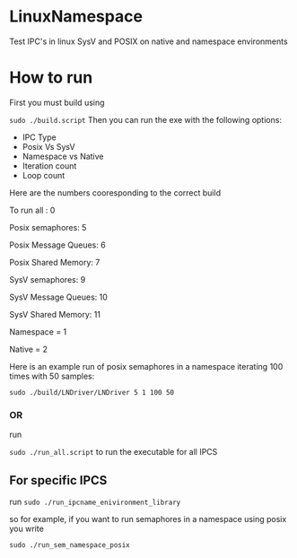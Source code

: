 # LinuxNamespace
Test IPC's in linux SysV and POSIX on native and namespace environments

# How to run

First you must build using

```sudo ./build.script```
Then you can run the exe with the following options:
  - IPC Type 
  - Posix Vs SysV
  - Namespace vs Native
  - Iteration count
  - Loop count
 
Here are the numbers cooresponding to the correct build

To run all :          0

Posix semaphores:     5

Posix Message Queues: 6

Posix Shared Memory:  7

SysV semaphores:      9

SysV Message Queues:  10

SysV Shared Memory:   11


Namespace = 1

Native = 2

Here is an example run of posix semaphores in a namespace iterating 100 times with 50 samples:

```sudo ./build/LNDriver/LNDriver 5 1 100 50```


### OR

run

```sudo ./run_all.script``` 
to run the executable for all IPCS


## For specific IPCS

run 
```sudo ./run_ipcname_enivironment_library```

so for example, if you want to run semaphores in a namespace using posix you write

```sudo ./run_sem_namespace_posix```
